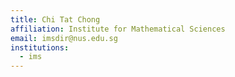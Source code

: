 ```yaml
---
title: Chi Tat Chong
affiliation: Institute for Mathematical Sciences
email: imsdir@nus.edu.sg
institutions:
  - ims
---
```


